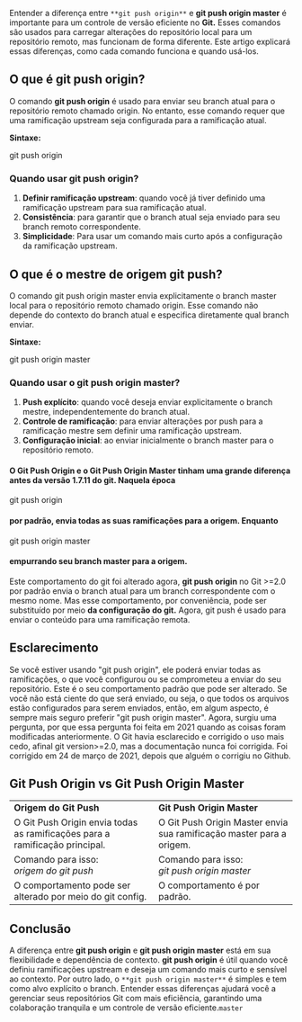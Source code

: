 Entender a diferença entre `**git push origin**` e **git push origin master** é importante para um controle de versão eficiente no **Git.** Esses comandos são usados para carregar alterações do repositório local para um repositório remoto, mas funcionam de forma diferente. Este artigo explicará essas diferenças, como cada comando funciona e quando usá-los.

## O que é git push origin?

O comando **git push origin** é usado para enviar seu branch atual para o repositório remoto chamado origin. No entanto, esse comando requer que uma ramificação upstream seja configurada para a ramificação atual.

**Sintaxe:**

git push origin

### Quando usar git push origin?

1. **Definir ramificação upstream**: quando você já tiver definido uma ramificação upstream para sua ramificação atual.
2. **Consistência**: para garantir que o branch atual seja enviado para seu branch remoto correspondente.
3. **Simplicidade**: Para usar um comando mais curto após a configuração da ramificação upstream.

## O que é o mestre de origem git push?

O comando git push origin master envia explicitamente o branch master local para o repositório remoto chamado origin. Esse comando não depende do contexto do branch atual e especifica diretamente qual branch enviar.

**Sintaxe:**

git push origin master

### Quando usar o git push origin master?

1. **Push explícito**: quando você deseja enviar explicitamente o branch mestre, independentemente do branch atual.
2. **Controle de ramificação**: para enviar alterações por push para a ramificação mestre sem definir uma ramificação upstream.
3. **Configuração inicial**: ao enviar inicialmente o branch master para o repositório remoto.

#### O Git Push Origin e o Git Push Origin Master tinham uma grande diferença antes da versão 1.7.11 do git. Naquela época

git push origin 

#### por padrão, envia todas as suas ramificações para a origem. Enquanto

git push origin master 

#### empurrando seu branch master para a origem.

Este comportamento do git foi alterado agora, **git push origin** no Git >=2.0 por padrão envia o branch atual para um branch correspondente com o mesmo nome. Mas esse comportamento, por conveniência, pode ser substituído por meio **da configuração do git.** Agora, git push é usado para enviar o conteúdo para uma ramificação remota.

## Esclarecimento

Se você estiver usando "git push origin", ele poderá enviar todas as ramificações, o que você configurou ou se comprometeu a enviar do seu repositório. Este é o seu comportamento padrão que pode ser alterado. Se você não está ciente do que será enviado, ou seja, o que todos os arquivos estão configurados para serem enviados, então, em algum aspecto, é sempre mais seguro preferir "git push origin master". Agora, surgiu uma pergunta, por que essa pergunta foi feita em 2021 quando as coisas foram modificadas anteriormente. O Git havia esclarecido e corrigido o uso mais cedo, afinal git version>=2.0, mas a documentação nunca foi corrigida. Foi corrigido em 24 de março de 2021, depois que alguém o corrigiu no Github.

## Git Push Origin vs Git Push Origin Master

|                                                                             |                                                                      |
| --------------------------------------------------------------------------- | -------------------------------------------------------------------- |
| **Origem do Git Push**                                                      | **Git Push Origin Master**                                           |
| O Git Push Origin envia todas as ramificações para a ramificação principal. | O Git Push Origin Master envia sua ramificação master para a origem. |
| Comando para isso:<br>_origem do git push_                                  | Comando para isso:<br>_git push origin master_                       |
| O comportamento pode ser alterado por meio do git config.                   | O comportamento é por padrão.                                        |

## Conclusão

A diferença entre **git push origin** e **git push origin master** está em sua flexibilidade e dependência de contexto. **git push origin** é útil quando você definiu ramificações upstream e deseja um comando mais curto e sensível ao contexto. Por outro lado, o `**git push origin master**` é simples e tem como alvo explícito o branch. Entender essas diferenças ajudará você a gerenciar seus repositórios Git com mais eficiência, garantindo uma colaboração tranquila e um controle de versão eficiente.`master`
